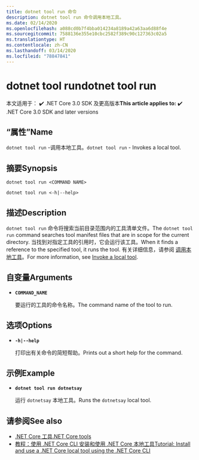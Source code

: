 ```yaml
---
title: dotnet tool run 命令
description: dotnet tool run 命令调用本地工具。
ms.date: 02/14/2020
ms.openlocfilehash: a088cd0b7f4bba014234a8189a42a63aa6d88f4e
ms.sourcegitcommit: 7588136e355e10cbc2582f389c90c127363c02a5
ms.translationtype: HT
ms.contentlocale: zh-CN
ms.lasthandoff: 03/14/2020
ms.locfileid: "78847841"
---
```

# <a name="dotnet-tool-run"></a><span data-ttu-id="3222d-103">dotnet tool run</span><span class="sxs-lookup"><span data-stu-id="3222d-103">dotnet tool run</span></span>

<span data-ttu-id="3222d-104"> 本文适用于： ✔️ .NET Core 3.0 SDK 及更高版本</span><span class="sxs-lookup"><span data-stu-id="3222d-104">**This article applies to:** ✔️ .NET Core 3.0 SDK and later versions</span></span>

## <a name="name"></a><span data-ttu-id="3222d-105">“属性”</span><span class="sxs-lookup"><span data-stu-id="3222d-105">Name</span></span>

<span data-ttu-id="3222d-106">`dotnet tool run` -调用本地工具。</span><span class="sxs-lookup"><span data-stu-id="3222d-106">`dotnet tool run` - Invokes a local tool.</span></span>

## <a name="synopsis"></a><span data-ttu-id="3222d-107">摘要</span><span class="sxs-lookup"><span data-stu-id="3222d-107">Synopsis</span></span>

```dotnetcli
dotnet tool run <COMMAND NAME>

dotnet tool run <-h|--help>
```

## <a name="description"></a><span data-ttu-id="3222d-108">描述</span><span class="sxs-lookup"><span data-stu-id="3222d-108">Description</span></span>

<span data-ttu-id="3222d-109">`dotnet tool run` 命令将搜索当前目录范围内的工具清单文件。</span><span class="sxs-lookup"><span data-stu-id="3222d-109">The `dotnet tool run` command searches tool manifest files that are in scope for the current directory.</span></span> <span data-ttu-id="3222d-110">当找到对指定工具的引用时，它会运行该工具。</span><span class="sxs-lookup"><span data-stu-id="3222d-110">When it finds a reference to the specified tool, it runs the tool.</span></span> <span data-ttu-id="3222d-111">有关详细信息，请参阅 [调用本地工具](global-tools.md#invoke-a-local-tool)。</span><span class="sxs-lookup"><span data-stu-id="3222d-111">For more information, see [Invoke a local tool](global-tools.md#invoke-a-local-tool).</span></span>

## <a name="arguments"></a><span data-ttu-id="3222d-112">自变量</span><span class="sxs-lookup"><span data-stu-id="3222d-112">Arguments</span></span>

- **`COMMAND_NAME`**

  <span data-ttu-id="3222d-113">要运行的工具的命令名称。</span><span class="sxs-lookup"><span data-stu-id="3222d-113">The command name of the tool to run.</span></span>

## <a name="options"></a><span data-ttu-id="3222d-114">选项</span><span class="sxs-lookup"><span data-stu-id="3222d-114">Options</span></span>

- **`-h|--help`**

  <span data-ttu-id="3222d-115">打印出有关命令的简短帮助。</span><span class="sxs-lookup"><span data-stu-id="3222d-115">Prints out a short help for the command.</span></span>

## <a name="example"></a><span data-ttu-id="3222d-116">示例</span><span class="sxs-lookup"><span data-stu-id="3222d-116">Example</span></span>

- **`dotnet tool run dotnetsay`**

  <span data-ttu-id="3222d-117">运行 `dotnetsay` 本地工具。</span><span class="sxs-lookup"><span data-stu-id="3222d-117">Runs the `dotnetsay` local tool.</span></span>

## <a name="see-also"></a><span data-ttu-id="3222d-118">请参阅</span><span class="sxs-lookup"><span data-stu-id="3222d-118">See also</span></span>

- [<span data-ttu-id="3222d-119">.NET Core 工具</span><span class="sxs-lookup"><span data-stu-id="3222d-119">.NET Core tools</span></span>](global-tools.md)
- [<span data-ttu-id="3222d-120">教程：使用 .NET Core CLI 安装和使用 .NET Core 本地工具</span><span class="sxs-lookup"><span data-stu-id="3222d-120">Tutorial: Install and use a .NET Core local tool using the .NET Core CLI</span></span>](local-tools-how-to-use.md)
